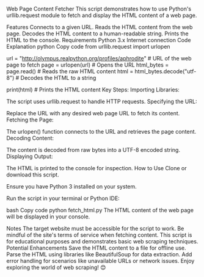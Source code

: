 
Web Page Content Fetcher
This script demonstrates how to use Python's urllib.request module to fetch and display the HTML content of a web page.

Features
Connects to a given URL.
Reads the HTML content from the web page.
Decodes the HTML content to a human-readable string.
Prints the HTML to the console.
Requirements
Python 3.x
Internet connection
Code Explanation
python
Copy code
from urllib.request import urlopen

url = "http://olympus.realpython.org/profiles/aphrodite"  # URL of the web page to fetch
page = urlopen(url)                                      # Opens the URL
html_bytes = page.read()                                 # Reads the raw HTML content
html = html_bytes.decode("utf-8")                        # Decodes the HTML to a string

print(html)                                              # Prints the HTML content
Key Steps:
Importing Libraries:

The script uses urllib.request to handle HTTP requests.
Specifying the URL:

Replace the URL with any desired web page URL to fetch its content.
Fetching the Page:

The urlopen() function connects to the URL and retrieves the page content.
Decoding Content:

The content is decoded from raw bytes into a UTF-8 encoded string.
Displaying Output:

The HTML is printed to the console for inspection.
How to Use
Clone or download this script.

Ensure you have Python 3 installed on your system.

Run the script in your terminal or Python IDE:

bash
Copy code
python fetch_html.py
The HTML content of the web page will be displayed in your console.

Notes
The target website must be accessible for the script to work.
Be mindful of the site's terms of service when fetching content.
This script is for educational purposes and demonstrates basic web scraping techniques.
Potential Enhancements
Save the HTML content to a file for offline use.
Parse the HTML using libraries like BeautifulSoup for data extraction.
Add error handling for scenarios like unavailable URLs or network issues.
Enjoy exploring the world of web scraping! 😊
